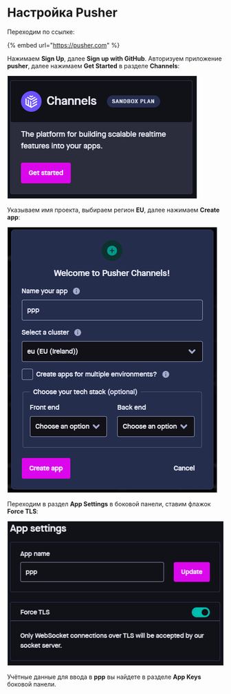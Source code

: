 # Настройка Pusher

Переходим по ссылке:

{% embed url="https://pusher.com" %}

Нажимаем **Sign Up**, далее **Sign up with GitHub**. Авторизуем приложение **pusher**, далее нажимаем **Get Started** в разделе **Channels**:

![](<../.gitbook/assets/image (347) (1) (1) (1).png>)

Указываем имя проекта, выбираем регион **EU**, далее нажимаем **Create app**:

![](<../.gitbook/assets/image (354) (1) (1) (1).png>)

Переходим в раздел **App Settings** в боковой панели, ставим флажок **Force TLS**:

![](<../.gitbook/assets/image (356) (1) (1).png>)

Учётные данные для ввода в **ppp** вы найдете в разделе **App Keys** боковой панели.
